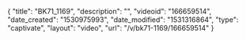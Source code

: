 {
    "title": "BK71_1169",
    "description": "",
    "videoid": "166659514",
    "date_created": "1530975993",
    "date_modified": "1531316864",
    "type": "captivate",
    "layout": "video",
    "url": "\/v\/bk71-1169\/166659514"
}